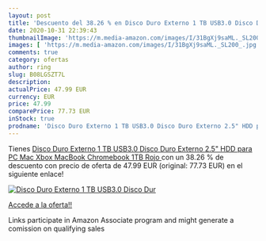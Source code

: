 ```yaml
---
layout: post
title: 'Descuento del 38.26 % en Disco Duro Externo 1 TB USB3.0 Disco Dur'
date: 2020-10-31 22:39:43
thumbnailImage: 'https://m.media-amazon.com/images/I/31BgXj9saML._SL200_.jpg'
images: [ 'https://m.media-amazon.com/images/I/31BgXj9saML._SL200_.jpg' ]
comments: true
category: ofertas
author: ring
slug: B08LGSZT7L
description:
actualPrice: 47.99 EUR
currency: EUR
price: 47.99
comparePrice: 77.73 EUR
inStock: true
prodname: 'Disco Duro Externo 1 TB USB3.0 Disco Duro Externo 2.5" HDD para PC  Mac Xbox  MacBook  Chromebook  1TB Rojo '
---
```


Tienes [Disco Duro Externo 1 TB USB3.0 Disco Duro Externo 2.5" HDD para PC  Mac Xbox  MacBook  Chromebook  1TB Rojo ](https://www.amazon.es/dp/B08LGSZT7L/?tag=tolees-21) con un 38.26 % de descuento con precio de oferta de 47.99 EUR (original: 77.73 EUR) en el siguiente enlace!

[![Disco Duro Externo 1 TB USB3.0 Disco Dur](https://m.media-amazon.com/images/I/31BgXj9saML._SL200_.jpg)](https://www.amazon.es/dp/B08LGSZT7L/?tag=tolees-21)

[Accede a la oferta!!](https://www.amazon.es/dp/B08LGSZT7L/?tag=tolees-21)

Links participate in Amazon Associate program and might generate a comission on qualifying sales


